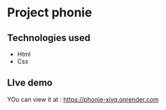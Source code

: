 # Project phonie

## Technologies used
- Html
- Css
## LIve demo 
YOu can view it at : https://phonie-xiyq.onrender.com


